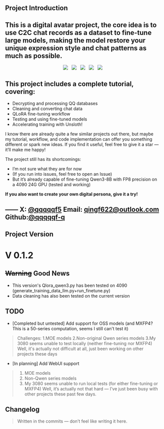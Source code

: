 ## Project Introduction

## This is a digital avatar project, the core idea is to **use C2C chat records as a dataset to fine-tune large models**, making the model restore your unique expression style and chat patterns as much as possible.
<p align="center">
  <img src="https://img.shields.io/badge/Downloads-1-00bfff?style=for-the-badge" style="display:inline-block;margin-right:8px;">
  <img src="https://img.shields.io/github/stars/qqqqqf-q/Qing-Digital-Self?style=for-the-badge&color=ff69b4" style="display:inline-block;margin-right:8px;">
  <img src="https://img.shields.io/badge/Status-MVP-ff69b4?style=for-the-badge" style="display:inline-block;margin-right:8px;">
  <img src="https://img.shields.io/badge/Version-v0.1.1-9370DB?style=for-the-badge" style="display:inline-block;margin-right:8px;">
  <img src="https://img.shields.io/github/license/qqqqqf-q/Qing-Digital-Self?style=for-the-badge&color=8A2BE2" style="display:inline-block;">
</p>


## This project includes a **complete tutorial**, covering:

* Decrypting and processing QQ databases
* Cleaning and converting chat data
* QLoRA fine-tuning workflow
* Testing and using fine-tuned models
* Accelerating training with Unsloth!

I know there are already quite a few similar projects out there, but maybe my tutorial, workflow, and code implementation can offer you something different or spark new ideas.
If you find it useful, feel free to give it a star — it’ll make me happy!

The project still has its shortcomings:

* I’m not sure what they are for now
* (If you run into issues, feel free to open an Issue)
* But it’s already capable of fine-tuning Qwen3-8B with FP8 precision on a 4090 24G GPU (tested and working)

**If you also want to create your own digital persona, give it a try!**

——
X: [@qqqqqf5](https://twitter.com/qqqqqf5)
Email: qingf622@outlook.com
Github:[@qqqqqf-q](https://github.com/qqqqqf-q)
---


## Project Version
# V 0.1.2
## ~~Warning~~ Good News
* This version's Qlora_qwen3.py has been tested on 4090 (generate_training_data_llm.py+run_finetune.py)
* Data cleaning has also been tested on the current version
## TODO
* [Completed but untested] Add support for OSS models (and MXFP4? This is a 50-series computation, seems I still can't test it)
> Challenges: 1.MOE models 2.Non-original Qwen series models 3.My 3080 seems unable to test locally (neither fine-tuning nor MXFP4)
> Well, it's actually not difficult at all, just been working on other projects these days
* [In planning] Add WebUI support
>
> 1. MOE models
> 2. Non-Qwen series models
> 3. My 3080 seems unable to run local tests (for either fine-tuning or MXFP4)
>    Well, it’s actually not that hard — I’ve just been busy with other projects these past few days.

## Changelog

> Written in the commits — don’t feel like writing it here.
